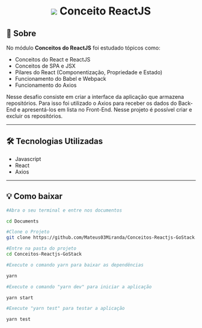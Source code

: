 <h1 align="center">
    <img src="https://ik.imagekit.io/d4plefqyqv/RS_OEcD0tpViG.png">
    Conceito ReactJS
</h1>

## 📝️ Sobre

No módulo **Conceitos do ReactJS** foi estudado tópicos como:
- Conceitos do React e ReactJS
- Conceitos de SPA e JSX
- Pilares do React (Componentização, Propriedade e Estado)
- Funcionamento do Babel e Webpack
- Funcionamento do Axios

Nesse desafio consiste em criar a interface da aplicação que armazena repositórios. Para isso foi utilizado o Axios para receber os dados do Back-End e apresentá-los em lista no Front-End. Nesse projeto é possível criar e excluir os repositórios. 

---
## 🛠️ Tecnologias Utilizadas
- Javascript
- React
- Axios

---
## 💡️ Como baixar
```bash
#Abra o seu terminal e entre nos documentos

cd Documents

#Clone o Projeto
git clone https://github.com/Mateus03Miranda/Conceitos-Reactjs-GoStack.git

#Entre na pasta do projeto
cd Conceitos-Reactjs-GoStack

#Execute o comando yarn para baixar as dependências

yarn 

#Execute o comando "yarn dev" para iniciar a aplicação

yarn start

#Execute "yarn test" para testar a aplicação

yarn test
```
